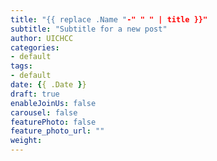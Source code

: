 ```yaml
---
title: "{{ replace .Name "-" " " | title }}"
subtitle: "Subtitle for a new post"
author: UICHCC
categories:
- default
tags:
- default
date: {{ .Date }}
draft: true
enableJoinUs: false
carousel: false
featurePhoto: false
feature_photo_url: ""
weight: 
---
```

